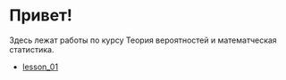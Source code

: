 # Привет!

Здесь лежат работы по курсу Теория вероятностей и математческая статистика.
- [lesson_01](./lesson_01/)
